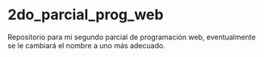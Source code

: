 # 2do_parcial_prog_web
Repositorio para mi segundo parcial de programación web, eventualmente se le cambiará el nombre a uno más adecuado.

